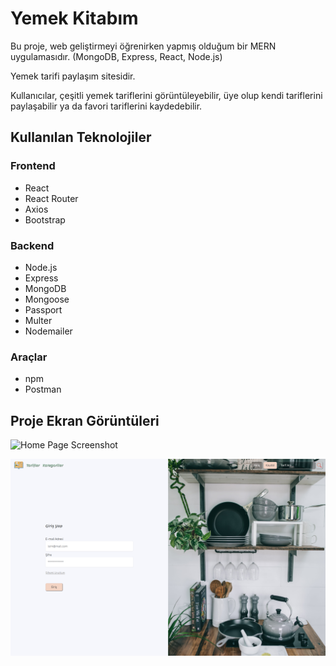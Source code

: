 # Yemek Kitabım

Bu proje, web geliştirmeyi öğrenirken yapmış olduğum bir MERN uygulamasıdır.
(MongoDB, Express, React, Node.js)

Yemek tarifi paylaşım sitesidir.

Kullanıcılar, çeşitli yemek tariflerini görüntüleyebilir, üye olup kendi tariflerini paylaşabilir ya da favori tariflerini kaydedebilir.

## Kullanılan Teknolojiler

### Frontend
- React
- React Router
- Axios
- Bootstrap

### Backend
- Node.js
- Express
- MongoDB
- Mongoose
- Passport
- Multer
- Nodemailer

### Araçlar
- npm
- Postman


## Proje Ekran Görüntüleri

![Home Page Screenshot](https://raw.githubusercontent.com/hllsln/yemek-kitabim/main/screenshots/yk1.png)

![Login Page Screenshot](https://raw.githubusercontent.com/hllsln/yemek-kitabim/main/screenshots/yk2.png)
